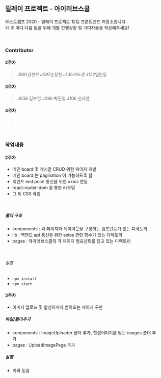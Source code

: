 ## 릴레이 프로젝트 - 아이러브스쿨

부스트캠프 2020 - 릴레이 프로젝트 12팀 프론트엔드 저장소입니다. <br>
각 주 마다 다음 팀을 위해 개발 진행상황 및 기여자들을 작성해주세요! <br>

<br>

### Contributor

#### 2주차

> J061*김현우 J097*손정현 J135*이도경 J172*임한동

#### 3주차

> J038 김부건 J090 박진영 J106 신지연

#### 4주차

> ..

<br>

### 작업내용

#### 2주차

- 메인 board 및 게시글 CRUD 위한 페이지 개발
- 메인 board 는 pagination 이 가능하도록 함
- 백엔드 end point 통신을 위한 axios 연동
- react-router-dom 을 통한 라우팅
- 그 외 CSS 작업

<br>

##### 폴더 구조

- components : 각 페이지와 레이아웃을 구성하는 컴포넌트가 있는 디렉토리
- lib : 백엔드 api 통신을 위한 axios 관련 함수가 있는 디렉토리
- pages : 아이러브스쿨의 각 페이지 컴포넌트를 담고 있는 디렉토리

<br>

###### 실행

- `npm install`
- `npm start`

#### 3주차

- 이미지 업로드 및 합성이미지 받아오는 페이지 구현

##### 파일/폴더추가

- components : ImageUploader 폴더 추가, 합성이미지를 담는 images 폴더 추가
- pages : UploadImagePage 추가

##### 실행

- 위와 동일
